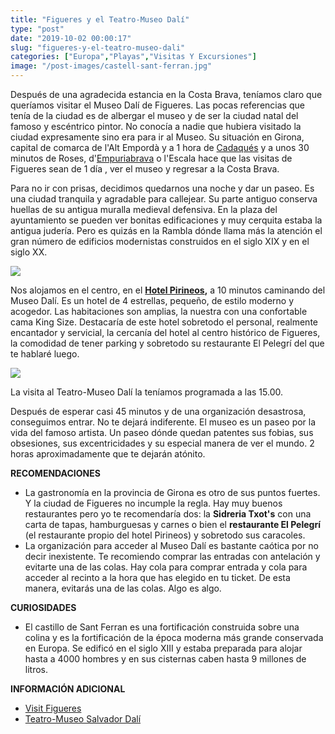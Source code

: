 ```yaml
---
title: "Figueres y el Teatro-Museo Dalí"
type: "post"
date: "2019-10-02 00:00:17"
slug: "figueres-y-el-teatro-museo-dali"
categories: ["Europa","Playas","Visitas Y Excursiones"]
image: "/post-images/castell-sant-ferran.jpg"
---
```


Después de una agradecida estancia en la Costa Brava, teníamos claro que queríamos visitar el Museo Dalí de Figueres. Las pocas referencias que tenía de la ciudad es de albergar el museo y de ser la ciudad natal del famoso y escéntrico pintor. No conocía a nadie que hubiera visitado la ciudad expresamente sino era para ir al Museo. Su situación en Girona, capital de comarca de l'Alt Empordà y a 1 hora de [Cadaqués](http://www.missviajes.com/cadaques-joya-costa-brava-7731/) y a unos 30 minutos de Roses, d'[Empuriabrava](http://www.missviajes.com/empuriabrava-y-el-parque-natural-dels-aiguamolls-de-lemporda/) o l'Escala hace que las visitas de Figueres sean de 1 día , ver el museo y regresar a la Costa Brava.



Para no ir con prisas, decidimos quedarnos una noche y dar un paseo. Es una ciudad tranquila y agradable para callejear. Su parte antiguo conserva huellas de su antigua muralla medieval defensiva. En la plaza del ayuntamiento se pueden ver bonitas edificaciones y muy cerquita estaba la antigua judería. Pero es quizás en la Rambla dónde llama más la atención el gran número de edificios modernistas construidos en el siglo XIX y en el siglo XX.



![](/post-images/castell-sant-ferran.jpg)



Nos alojamos en el centro, en el **[Hotel Pirineos](https://www.booking.com/hotel/es/pirineos.en.html?aid=1294466&no_rooms=1&group_adults=1),** a 10 minutos caminando del Museo Dalí. Es un hotel de 4 estrellas, pequeño, de estilo moderno y acogedor. Las habitaciones son amplias, la nuestra con una confortable cama King Size. Destacaría de este hotel sobretodo el personal, realmente encantador y servicial, la cercanía del hotel al centro histórico de Figueres, la comodidad de tener parking y sobretodo su restaurante El Pelegrí del que te hablaré luego.

![](/post-images/rambla-de-figueres.jpg)

La visita al Teatro-Museo Dalí la teníamos programada a las 15.00.

Después de esperar casi 45 minutos y de una organización desastrosa, conseguimos entrar. No te dejará indiferente. El museo es un paseo por la vida del famoso artista. Un paseo dónde quedan patentes sus fobias, sus obsesiones, sus excentricidades y su especial manera de ver el mundo. 2 horas aproximadamente que te dejarán atónito.



**RECOMENDACIONES**

- La gastronomía en la provincia de Girona es otro de sus puntos fuertes. Y la ciudad de Figueres no incumple la regla. Hay muy buenos restaurantes pero yo te recomendaría dos: la **Sidreria Txot's** con una carta de tapas, hamburguesas y carnes o bien el **restaurante El Pelegrí** (el restaurante propio del hotel Pirineos) y sobretodo sus caracoles.
- La organización para acceder al Museo Dalí es bastante caótica por no decir inexistente. Te recomiendo comprar las entradas con antelación y evitarte una de las colas. Hay cola para comprar entrada y cola para acceder al recinto a la hora que has elegido en tu ticket. De esta manera, evitarás una de las colas. Algo es algo.

**CURIOSIDADES**

- El castillo de Sant Ferran es una fortificación construida sobre una colina y es la fortificación de la época moderna más grande conservada en Europa. Se edificó en el siglo XIII y estaba preparada para alojar hasta a 4000 hombres y en sus cisternas caben hasta 9 millones de litros.

**INFORMACIÓN ADICIONAL**

- [Visit Figueres](http://es.visitfigueres.cat/)
- [Teatro-Museo Salvador Dalí ](https://www.salvador-dali.org/es/museos/)